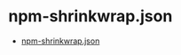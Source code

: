 # npm-shrinkwrap.json

- [npm-shrinkwrap.json](https://docs.npmjs.com/cli/v10/configuring-npm/npm-shrinkwrap-json)
